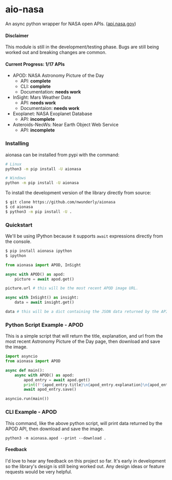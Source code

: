 # aio-nasa
An async python wrapper for NASA open APIs. ([api.nasa.gov](https://api.nasa.gov/))

#### Disclaimer
This module is still in the development/testing phase.
Bugs are still being worked out and breaking changes are common.

#### Current Progress: 1/17 APIs
- APOD: NASA Astronomy Picture of the Day
    - API: **complete**
    - CLI: **complete**
    - Documentation: **needs work**
- InSight: Mars Weather Data
    - API: **needs work**
    - Documentaion: **needs work**
- Exoplanet: NASA Exoplanet Database
    - API: **incomplete**
- Asteroids-NeoWs: Near Earth Object Web Service
    - API: **incomplete**

### Installing
aionasa can be installed from pypi with the command:
```sh
# Linux
python3 -m pip install -U aionasa

# Windows
python -m pip install -U aionasa
```

To install the development version of the library directly from source:
```sh
$ git clone https://github.com/nwunderly/aionasa
$ cd aionasa
$ python3 -m pip install -U .
```

### Quickstart
We'll be using IPython because it supports `await` expressions directly from the console.
```sh
$ pip install aionasa ipython
$ ipython
```

```python
from aionasa import APOD, InSight

async with APOD() as apod:
    picture = await apod.get()

picture.url # this will be the most recent APOD image URL.

async with InSight() as insight:
    data = await insight.get()

data # this will be a dict containing the JSON data returned by the API.
```

### Python Script Example - APOD
This is a simple script that will return the title, explanation, and url from the most recent Astronomy Picture of the Day page,
then download and save the image.
```python
import asyncio
from aionasa import APOD

async def main():
    async with APOD() as apod:
        apod_entry = await apod.get()
        print(f'{apod_entry.title}\n{apod_entry.explanation}\n{apod_entry.hdurl}')
        await apod_entry.save()

asyncio.run(main())
```

### CLI Example - APOD
This command, like the above python script, will print data returned by the APOD API, then download and save the image.
```
python3 -m aionasa.apod --print --download .
```

#### Feedback
I'd love to hear any feedback on this project so far. It's early in development so the library's design is still being worked out.
Any design ideas or feature requests would be very helpful.